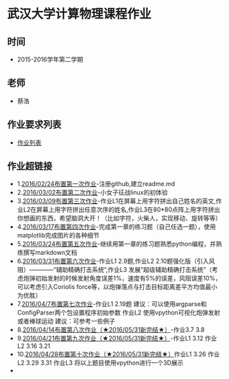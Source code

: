 # 武汉大学计算物理课程作业

## 时间
- 2015-2016学年第二学期

## 老师
- 蔡浩

## 作业要求列表
- [作业列表](https://github.com/caihao/computational_physics_whu/blob/master/Exercises.md)

## 作业超链接
- 1.[2016/02/24布置第一次作业](https://github.com/DesertSunset/computationalphysics_N2013301020088/blob/master/README.md)-注册github,建立readme.md
- 2.[2016/03/02布置第二次作业](https://github.com/DesertSunset/computationalphysics_N2013301020088/blob/master/TheSecondHomework.md)-小女子征战linux的初体验
- 3.[2016/03/09布置第三次作业](https://github.com/DesertSunset/computationalphysics_N2013301020088/blob/master/The%20third%20homework.md)-作业L1在屏幕上用字符拼出自己姓名的英文,作业L2在屏幕上用字符拼出任意次序的姓名,作业L3在80*80点阵上用字符拼出你想画的东西，希望脑洞大开！（比如字符，火柴人，实现移动、旋转等等）
- 4.[2016/03/17布置第四次作业](https://github.com/DesertSunset/computationalphysics_N2013301020088/blob/master/chapter%201/The%20forth%20homework.md)-完成第一章的练习题（自己任选一题），使用matplotlib完成图片的各种细节
- 5.[2016/03/24布置第五次作业](https://github.com/DesertSunset/computationalphysics_N2013301020088/blob/master/chapter%201/The%20fifth%20homework.md)-继续用第一章的练习题熟悉python编程，并熟练撰写markdown文档
- 6.[2016/03/31布置第六次作业](https://github.com/DesertSunset/computationalphysics_N2013301020088/blob/master/chapter%202/The%20sixth%20homework.md)-作业L1 2.9题,作业L2 2.10题强化版（引入风阻）————“辅助精确打击系统”,作业L3 发展“超级辅助精确打击系统”（考虑炮弹初始发射的时候发射角度误差1%，速度有5%的误差，风阻误差10%，可以考虑引入Coriolis force等，以炮弹落点与打击目标距离差平方均值最小为优胜）
- 7.[2016/04/7布置第七次作业](https://github.com/DesertSunset/computationalphysics_N2013301020088/blob/master/chapter%202/The%20seventh%20homework.md)-作业L1 2.19题 建议：可以使用argparse和ConfigParser两个包设置程序初始参数 作业L2 使用vpython可视化炮弹发射或者棒球运动 建议：可参考一些例子
- 8.[2016/04/14布置第八次作业（★2016/05/31新完结★）](https://github.com/DesertSunset/computationalphysics_N2013301020088/blob/master/chapter%203/The%20eighth%20homework.md)-作业3.7 3.8
- 9.[2016/04/21布置第九次作业（★2016/05/31新完结★）](https://github.com/DesertSunset/computationalphysics_N2013301020088/blob/master/chapter%203/The%20ninth%20homework.md)-作业L1 3.12 作业L2 3.16 3.21
- 10.[2016/04/28布置第十次作业（★2016/05/31新完结★）](https://github.com/DesertSunset/computationalphysics_N2013301020088/blob/master/chapter%203/The%20tenth%20homeworemd.md)作业L1 3.26  作业L2 3.29 3.31  作业L3 将以上题目使用vpython进行一个3D展示
- 




